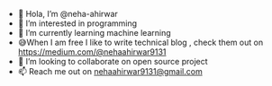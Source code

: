 - 👋 Hola, I’m @neha-ahirwar
- 👀 I’m interested in programming
- 🌱 I’m currently learning machine learning
- 😅When I am free I like to write technical blog , check them out on https://medium.com/@nehaahirwar9131
- 💞️ I’m looking to collaborate on open source project
- 📫 Reach me out on nehaahirwar9131@gmail.com

<!---
neha-ahirwar/neha-ahirwar is a ✨ special ✨ repository because its `README.md` (this file) appears on your GitHub profile.
You can click the Preview link to take a look at your changes.
--->
